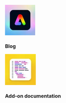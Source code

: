<mini-resource-card slots="image,heading" repeat="2" theme="lightest" />

![Blog](../images/media_1b2df7bf9253372bb74ba9ef99bf2e879bb46e374.webp)

### Blog

![add-on](../images/media_196a5bb120036cf54f58b306669fc018d586fa91d.webp)

### Add-on documentation
